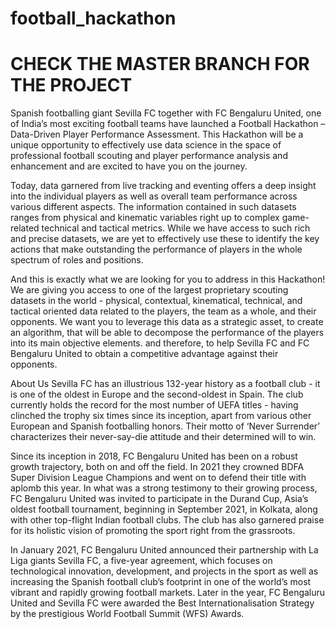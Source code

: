 # football_hackathon

# CHECK THE MASTER BRANCH FOR THE PROJECT 

Spanish footballing giant Sevilla FC together with FC Bengaluru United, one of India’s most exciting football teams have launched a Football Hackathon – Data-Driven Player Performance Assessment. This Hackathon will be a unique opportunity to effectively use data science in the space of professional football scouting and player performance analysis and enhancement and are excited to have you on the journey. 

Today, data garnered from live tracking and eventing offers a deep insight into the individual players as well as overall team performance across various different aspects. The information contained in such datasets ranges from physical and kinematic variables right up to complex game-related technical and tactical metrics. While we have access to such rich and precise datasets, we are yet to effectively use these to identify the key actions that make outstanding the performance of players in the whole spectrum of roles and positions.

And this is exactly what we are looking for you to address in this Hackathon! We are giving you access to one of the largest proprietary scouting datasets in the world - physical, contextual, kinematical, technical, and tactical oriented data related to the players, the team as a whole, and their opponents. We want you to leverage this data as a strategic asset, to create an algorithm, that will be able to decompose the performance of the players into its main objective elements. and therefore, to help Sevilla FC and FC Bengaluru United to obtain a competitive advantage against their opponents.  

 

About Us
Sevilla FC has an illustrious 132-year history as a football club - it is one of the oldest in Europe and the second-oldest in Spain. The club currently holds the record for the most number of UEFA titles - having clinched the trophy six times since its inception, apart from various other European and Spanish footballing honors. Their motto of ‘Never Surrender’ characterizes their never-say-die attitude and their determined will to win.

Since its inception in 2018, FC Bengaluru United has been on a robust growth trajectory, both on and off the field. In 2021 they crowned BDFA Super Division League Champions and went on to defend their title with aplomb this year. In what was a strong testimony to their growing process, FC Bengaluru United was invited to participate in the Durand Cup, Asia’s oldest football tournament, beginning in September 2021, in Kolkata, along with other top-flight Indian football clubs. The club has also garnered praise for its holistic vision of promoting the sport right from the grassroots.

In January 2021, FC Bengaluru United announced their partnership with La Liga giants Sevilla FC, a five-year agreement, which focuses on technological innovation, development, and projects in the sport as well as increasing the Spanish football club’s footprint in one of the world’s most vibrant and rapidly growing football markets. Later in the year, FC Bengaluru United and Sevilla FC were awarded the Best Internationalisation Strategy by the prestigious World Football Summit (WFS) Awards.


